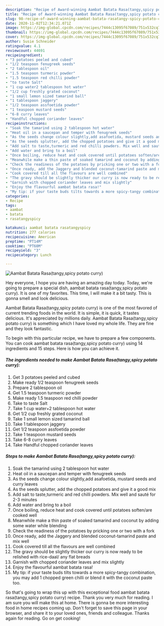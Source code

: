 ```yaml
---
description: "Recipe of Award-winning Aambat Batata Rasa(tangy,spicy potato curry)"
title: "Recipe of Award-winning Aambat Batata Rasa(tangy,spicy potato curry)"
slug: 98-recipe-of-award-winning-aambat-batata-rasatangy-spicy-potato-curry
date: 2020-11-02T12:34:21.071Z
image: https://img-global.cpcdn.com/recipes/7444c13095f67089/751x532cq70/aambat-batata-rasatangyspicy-potato-curry-recipe-main-photo.jpg
thumbnail: https://img-global.cpcdn.com/recipes/7444c13095f67089/751x532cq70/aambat-batata-rasatangyspicy-potato-curry-recipe-main-photo.jpg
cover: https://img-global.cpcdn.com/recipes/7444c13095f67089/751x532cq70/aambat-batata-rasatangyspicy-potato-curry-recipe-main-photo.jpg
author: Susie Schneider
ratingvalue: 4.1
reviewcount: 44691
recipeingredient:
- "3 potatoes peeled and cubed"
- "1/2 teaspoon fenugreek seeds"
- "2 tablespoon oil"
- "1.5 teaspoon turmeric powder"
- "1.5 teaspoon red chilli powder"
- "to taste Salt"
- "1 cup water2 tablespoon hot water"
- "1/2 cup freshly grated coconut"
- "1 small lemon sized tamarind ball"
- "1 tablespoon jaggery"
- "1/2 teaspoon assfoetida powder"
- "1 teaspoon mustard seeds"
- "6-8 curry leaves"
- "Handful chopped coriander leaves"
recipeinstructions:
- "Soak the tamarind using 2 tablespoon hot water"
- "Heat oil in a saucepan and temper with fenugreek seeds"
- "As the seeds change colour slightly,add asafoetida, mustard seeds and curry leaves"
- "As the seeds splutter, add the chopped potatoes and give it a good mix"
- "Add salt to taste,turmeric and red chilli powders. Mix well and sauté for 2-3 minutes"
- "Add water and bring to a boil"
- "Once boiling, reduce heat and cook covered until potatoes soften/are cooked well"
- "Meanwhile make a thin paste of soaked tamarind and coconut by adding some water while blending"
- "Check the readiness of the potatoes by pricking one or two with a fork"
- "Once ready, add the Jaggery and blended coconut-tamarind paste and mix well"
- "Cook covered till all the flavours are well combined"
- "The gravy should be slightly thicker our curry is now ready to be relished with rice-daal/ any flat breads"
- "Garnish with chopped coriander leaves and mix slightly"
- "Enjoy the flavourful aambat batata rasa!"
- "My tip: if your taste buds tilts towards a more spicy-tangy combination, you may add 1 chopped green chilli or blend it with the coconut paste too."
categories:
- Recipe
tags:
- aambat
- batata
- rasatangyspicy

katakunci: aambat batata rasatangyspicy 
nutrition: 277 calories
recipecuisine: American
preptime: "PT14M"
cooktime: "PT60M"
recipeyield: "3"
recipecategory: Lunch

---
```



![Aambat Batata Rasa(tangy,spicy potato curry)](https://img-global.cpcdn.com/recipes/7444c13095f67089/751x532cq70/aambat-batata-rasatangyspicy-potato-curry-recipe-main-photo.jpg)

Hey everyone, I hope you are having an amazing day today. Today, we're going to prepare a special dish, aambat batata rasa(tangy,spicy potato curry). It is one of my favorites. This time, I will make it a bit tasty. This is gonna smell and look delicious.



Aambat Batata Rasa(tangy,spicy potato curry) is one of the most favored of current trending foods in the world. It is simple, it is quick, it tastes delicious. It's appreciated by millions daily. Aambat Batata Rasa(tangy,spicy potato curry) is something which I have loved my whole life. They are fine and they look fantastic.


To begin with this particular recipe, we have to prepare a few components. You can cook aambat batata rasa(tangy,spicy potato curry) using 14 ingredients and 15 steps. Here is how you can achieve it.

<!--inarticleads1-->

##### The ingredients needed to make Aambat Batata Rasa(tangy,spicy potato curry):

1. Get 3 potatoes peeled and cubed
1. Make ready 1/2 teaspoon fenugreek seeds
1. Prepare 2 tablespoon oil
1. Get 1.5 teaspoon turmeric powder
1. Make ready 1.5 teaspoon red chilli powder
1. Take to taste Salt
1. Take 1 cup water+2 tablespoon hot water
1. Get 1/2 cup freshly grated coconut
1. Take 1 small lemon sized tamarind ball
1. Take 1 tablespoon jaggery
1. Get 1/2 teaspoon assfoetida powder
1. Take 1 teaspoon mustard seeds
1. Take 6-8 curry leaves
1. Take Handful chopped coriander leaves




<!--inarticleads2-->

##### Steps to make Aambat Batata Rasa(tangy,spicy potato curry):

1. Soak the tamarind using 2 tablespoon hot water
1. Heat oil in a saucepan and temper with fenugreek seeds
1. As the seeds change colour slightly,add asafoetida, mustard seeds and curry leaves
1. As the seeds splutter, add the chopped potatoes and give it a good mix
1. Add salt to taste,turmeric and red chilli powders. Mix well and sauté for 2-3 minutes
1. Add water and bring to a boil
1. Once boiling, reduce heat and cook covered until potatoes soften/are cooked well
1. Meanwhile make a thin paste of soaked tamarind and coconut by adding some water while blending
1. Check the readiness of the potatoes by pricking one or two with a fork
1. Once ready, add the Jaggery and blended coconut-tamarind paste and mix well
1. Cook covered till all the flavours are well combined
1. The gravy should be slightly thicker our curry is now ready to be relished with rice-daal/ any flat breads
1. Garnish with chopped coriander leaves and mix slightly
1. Enjoy the flavourful aambat batata rasa!
1. My tip: if your taste buds tilts towards a more spicy-tangy combination, you may add 1 chopped green chilli or blend it with the coconut paste too.




So that's going to wrap this up with this exceptional food aambat batata rasa(tangy,spicy potato curry) recipe. Thank you very much for reading. I am sure you will make this at home. There is gonna be more interesting food in home recipes coming up. Don't forget to save this page in your browser, and share it to your loved ones, friends and colleague. Thanks again for reading. Go on get cooking!
